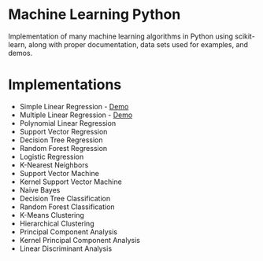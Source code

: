 # Machine Learning Python
Implementation of many machine learning algorithms in Python using scikit-learn, along with proper documentation, data sets used for examples, and demos.

# Implementations
  - Simple Linear Regression - [Demo](https://github.com/NicoEssi/Machine_Learning_scikit-learn/blob/master/Simple_Linear_Regression_Demo.ipynb)
  - Multiple Linear Regression - [Demo](https://github.com/NicoEssi/Machine_Learning_scikit-learn/blob/master/Multiple_Linear_Regression_Demo.ipynb)
  - Polynomial Linear Regression
  - Support Vector Regression
  - Decision Tree Regression
  - Random Forest Regression
  - Logistic Regression
  - K-Nearest Neighbors
  - Support Vector Machine
  - Kernel Support Vector Machine
  - Naive Bayes
  - Decision Tree Classification
  - Random Forest Classification
  - K-Means Clustering
  - Hierarchical Clustering
  - Principal Component Analysis
  - Kernel Principal Component Analysis
  - Linear Discriminant Analysis
